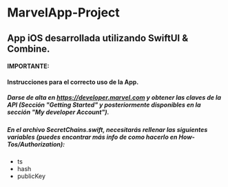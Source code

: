 # MarvelApp-Project

## App iOS desarrollada utilizando SwiftUI & Combine.

#### IMPORTANTE: 
#### Instrucciones para el correcto uso de la App.
##### Darse de alta en https://developer.marvel.com y obtener las claves de la API (Sección "Getting Started" y posteriormente disponibles en la sección "My developer Account").
##### En el archivo SecretChains.swift, necesitarás rellenar las siguientes variables (puedes encontrar más info de como hacerlo en How-Tos/Authorization): 

- ts 
- hash 
- publicKey

